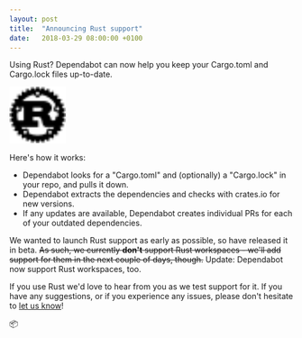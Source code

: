 ```yaml
---
layout: post
title:  "Announcing Rust support"
date:   2018-03-29 08:00:00 +0100
---
```


Using Rust? Dependabot can now help you keep your Cargo.toml and Cargo.lock
files up-to-date.

<p class="image-medium">
  <img src="/images/blog/rust-logo.svg" alt="Rust" height="100px" />
</p>

Here's how it works:
- Dependabot looks for a "Cargo.toml" and (optionally) a "Cargo.lock" in your
  repo, and pulls it down.
- Dependabot extracts the dependencies and checks with crates.io for new
  versions.
- If any updates are available, Dependabot creates individual PRs for each of
  your outdated dependencies.

We wanted to launch Rust support as early as possible, so have released it
in beta. ~~As such, we currently **don't** support Rust workspaces - we'll
add support for them in the next couple of days, though.~~ Update: Dependabot
now support Rust workspaces, too.

If you use Rust we'd love to hear from you as we test support for it. If you
have any suggestions, or if you experience any issues, please don't hesitate to
[let us know][feedback-link]!

📦

[feedback-link]: https://github.com/dependabot/feedback
